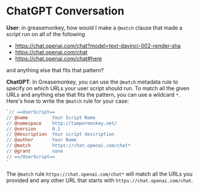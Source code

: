 # ChatGPT Conversation

**User**: in greasemonkey, how would I make a `@match` clause that made a script run on all of the following
- https://chat.openai.com/chat?model=text-davinci-002-render-sha
- https://chat.openai.com/chat
- https://chat.openai.com/chat#here

and anything else that fits that pattern?

**ChatGPT**: In Greasemonkey, you can use the `@match` metadata rule to specify on which URLs your user script should run. To match all the given URLs and anything else that fits the pattern, you can use a wildcard `*`. Here's how to write the `@match` rule for your case:



```perl
`// ==UserScript==
// @name         Your Script Name
// @namespace    http://tampermonkey.net/
// @version      0.1
// @description  Your script description
// @author       Your Name
// @match        https://chat.openai.com/chat*
// @grant        none
// ==/UserScript==
`
```



The `@match` rule `https://chat.openai.com/chat*` will match all the URLs you provided and any other URL that starts with `https://chat.openai.com/chat`.


